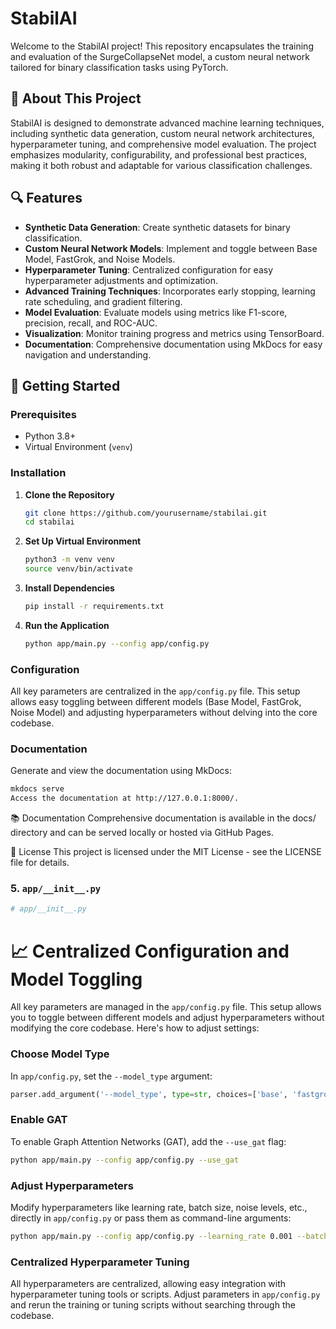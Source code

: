 # StabilAI

Welcome to the StabilAI project! This repository encapsulates the training and evaluation of the SurgeCollapseNet model, a custom neural network tailored for binary classification tasks using PyTorch.

## 📌 About This Project

StabilAI is designed to demonstrate advanced machine learning techniques, including synthetic data generation, custom neural network architectures, hyperparameter tuning, and comprehensive model evaluation. The project emphasizes modularity, configurability, and professional best practices, making it both robust and adaptable for various classification challenges.

## 🔍 Features

- **Synthetic Data Generation**: Create synthetic datasets for binary classification.
- **Custom Neural Network Models**: Implement and toggle between Base Model, FastGrok, and Noise Models.
- **Hyperparameter Tuning**: Centralized configuration for easy hyperparameter adjustments and optimization.
- **Advanced Training Techniques**: Incorporates early stopping, learning rate scheduling, and gradient filtering.
- **Model Evaluation**: Evaluate models using metrics like F1-score, precision, recall, and ROC-AUC.
- **Visualization**: Monitor training progress and metrics using TensorBoard.
- **Documentation**: Comprehensive documentation using MkDocs for easy navigation and understanding.

## 🚀 Getting Started

### Prerequisites

- Python 3.8+
- Virtual Environment (`venv`)

### Installation

1. **Clone the Repository**

    ```bash
    git clone https://github.com/yourusername/stabilai.git
    cd stabilai
    ```

2. **Set Up Virtual Environment**

    ```bash
    python3 -m venv venv
    source venv/bin/activate
    ```

3. **Install Dependencies**

    ```bash
    pip install -r requirements.txt
    ```

4. **Run the Application**

    ```bash
    python app/main.py --config app/config.py
    ```

### Configuration

All key parameters are centralized in the `app/config.py` file. This setup allows easy toggling between different models (Base Model, FastGrok, Noise Model) and adjusting hyperparameters without delving into the core codebase.

### Documentation

Generate and view the documentation using MkDocs:

```bash
mkdocs serve
Access the documentation at http://127.0.0.1:8000/.
```

📚 Documentation
Comprehensive documentation is available in the docs/ directory and can be served locally or hosted via GitHub Pages.

📄 License
This project is licensed under the MIT License - see the LICENSE file for details.

### 5. `app/__init__.py`

```python
# app/__init__.py
```

# 📈 Centralized Configuration and Model Toggling  
All key parameters are managed in the `app/config.py` file. This setup allows you to toggle between different models and adjust hyperparameters without modifying the core codebase. Here's how to adjust settings:

### Choose Model Type  
In `app/config.py`, set the `--model_type` argument:  

```python
parser.add_argument('--model_type', type=str, choices=['base', 'fastgrok', 'noise'], default='base', help='Type of model to train')
```

### Enable GAT  
To enable Graph Attention Networks (GAT), add the `--use_gat` flag:  

```bash
python app/main.py --config app/config.py --use_gat
```

### Adjust Hyperparameters  
Modify hyperparameters like learning rate, batch size, noise levels, etc., directly in `app/config.py` or pass them as command-line arguments:  

```bash
python app/main.py --config app/config.py --learning_rate 0.001 --batch_size 128
```

### Centralized Hyperparameter Tuning  
All hyperparameters are centralized, allowing easy integration with hyperparameter tuning tools or scripts. Adjust parameters in `app/config.py` and rerun the training or tuning scripts without searching through the codebase.  